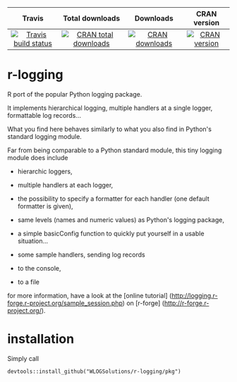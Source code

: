 |       Travis       |   Total downloads   |      Downloads     |     CRAN version   |
| :----------------: | :----------------: | :----------------: | :----------------: |
| [![Travis build status](https://travis-ci.com/WLOGSolutions/r-logging.svg?branch=master)](https://travis-ci.com/WLOGSolutions/r-logging) | [![CRAN total downloads](http://cranlogs.r-pkg.org/badges/grand-total/logging)](http://cranlogs.r-pkg.org/badges/grand-total/logging)| [![CRAN downloads](https://cranlogs.r-pkg.org/badges/logging)](https://cranlogs.r-pkg.org/badges/logging)| [![CRAN version](http://www.r-pkg.org/badges/version/logging)](http://www.r-pkg.org/badges/version/logging)|
 
r-logging
=========

R port of the popular Python logging package.

It implements hierarchical logging, multiple handlers at a single logger, formattable log records...

What you find here behaves similarly to what you also find in Python's standard logging module.

Far from being comparable to a Python standard module, this tiny logging module does include

- hierarchic loggers,
- multiple handlers at each logger,
- the possibility to specify a formatter for each handler (one default formatter is given),
- same levels (names and numeric values) as Python's logging package,
- a simple basicConfig function to quickly put yourself in a usable situation...

- some sample handlers, sending log records
 - to the console, 
 - to a file

for more information, have a look at the [online tutorial] (http://logging.r-forge.r-project.org/sample_session.php) 
on [r-forge] (http://r-forge.r-project.org/).

installation
============
Simply call
```
devtools::install_github("WLOGSolutions/r-logging/pkg")
```
